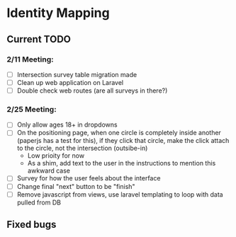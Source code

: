 # Identity Mapping

## Current TODO

### 2/11 Meeting:
  - [ ] Intersection survey table migration made
  - [ ] Clean up web application on Laravel
  - [ ] Double check web routes (are all surveys in there?)

### 2/25 Meeting:
  - [ ] Only allow ages 18+ in dropdowns
  - [ ] On the positioning page, when one circle is completely inside another (paperjs has a test for this), if they click that circle, make the click attach to the circle, not the intersection (outsibe-in)
    - Low prioity for now
    - As a shim, add text to the user in the instructions to mention this awkward case
  - [ ] Survey for how the user feels about the interface
  - [ ] Change final "next" button to be "finish"
  - [ ] Remove javascript from views, use laravel templating to loop with data pulled from DB

## Fixed bugs
 
